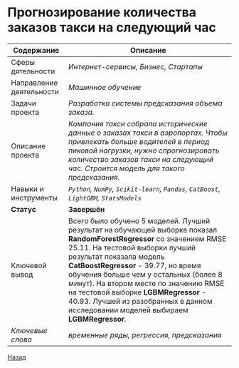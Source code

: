 # Прогнозирование количества заказов такси на следующий час
Содержание | Описание |
 ------------- | ---------------- |
Сферы дятельности | *Интернет-сервисы, Бизнес, Стартапы*
Направление деятельности | *Машинное обучение*
Задачи проекта  | *Разработка системы предсказания объема заказа.*
Описание проекта | *Компания такси собрала исторические данные о заказах такси в аэропортах. Чтобы привлекать больше водителей в период пиковой нагрузки, нужно спрогнозировать количество заказов такси на следующий час. Строится модель для такого предсказания.*
Навыки и инструменты | *`Python`, `NumPy`, `Scikit-learn`, `Pandas`, `CatBoost`, `LightGBM`, `StatsModels`*
**Статус** | **Завершён**
Ключевой вывод | Всего было обучено 5 моделей. Лучший результат на обучающей выборке показал **RandomForestRegressor** со значением RMSE 25.11. На тестовой выборки лучший результат показала модель **CatBoostRegressor** - 39.77, но время обучения больше чем у остальных (более 8 минут). На втором месте по значению RMSE на тестовой выборке **LGBMRegressor** - 40.93. Лучшей из разобранных в данном исследовании моделей выбираем **LGBMRegressor**.
*Ключевые слова* | *временные ряды, регрессия, предсказания*

<a href="https://github.com/MikhailNaumov88/yandex_praktikum">Назад</a>
